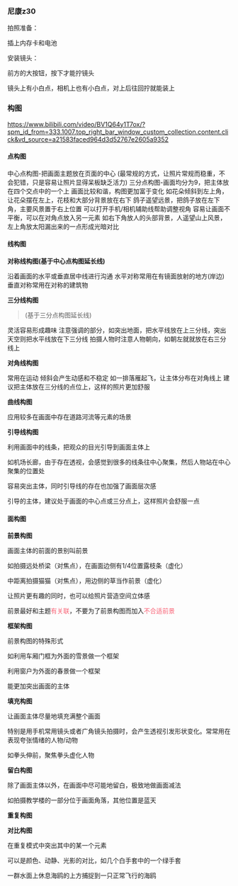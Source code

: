 ### 尼康z30



拍照准备：

插上内存卡和电池

安装镜头：

前方的大按钮，按下才能拧镜头

镜头上有小白点，相机上也有小白点，对上后往回拧就能装上







### 构图

https://www.bilibili.com/video/BV1Q64y1T7ox/?spm_id_from=333.1007.top_right_bar_window_custom_collection.content.click&vd_source=a21583faced964d3d52767e2605a9352





#### 点构图

中心点构图-把画面主题放在页面的中心
(最常规的方式，让照片常规而稳重，不会犯错，只是容易让照片显得呆板缺乏活力)
三分点构图-画面均分为9，把主体放在四个交点中的一个上
画面比较和谐，构图更加富于变化
如花朵倾斜到左上角，让花朵摆在左上，花枝和大部分背景放在右下
鸽子遥望远景，把鸽子放在左下角，主要风景置于右上位置
可以打开手机/相机辅助线帮助调整视角
容易让画面不平衡，可以在对角点放入另一元素
如右下角放人的头部背景，人遥望山上风景，左上角放太阳漏出来的一点形成光暗对比

#### 线构图

**对称线构图(基于中心点构图延长线)**

沿着画面的水平或垂直居中线进行沟通
水平对称常用在有镜面放射的地方(岸边)
垂直对称常用在对称的建筑物

**三分线构图**

> (基于三分点构图延长线)

灵活容易形成趣味
注意强调的部分，如突出地面，把水平线放在上三分线，突出天空则把水平线放在下三分线
拍摄人物时注意人物朝向，如朝左就就放在右三分线上

**对角线构图**

常用在运动
倾斜会产生动感和不稳定
如一排落雁起飞，让主体分布在对角线上
建议把主体放在三分线的点位上，这样的照片更加舒服

**曲线构图**

应用较多在画面中存在道路河流等元素的场景

**引导线构图**

利用画面中的线条，把观众的目光引导到画面主体上

如机场长廊，由于存在透视，会感觉到很多的线条往中心聚集，然后人物站在中心聚集的位置处

容易突出主体，同时引导线的存在也加强了画面层次感

引导的主体，建议处于画面的中心点或三分点上，这样照片会舒服一点

#### 面构图

**前景构图**

画面主体的前面的景别叫前景

如拍摄远处桥梁（对焦点），在画面边侧有1/4位置露枝条（虚化）

中距离拍摄猫猫（对焦点），用边侧的草当作前景（虚化）

让照片更有趣的同时，也可以给照片营造空间立体感

前景最好和主题<span style="color: #f96174">有关联</span>，不要为了前景构图而加入<span style="color: #f96174">不合适前景</span>

**框架构图**

前景构图的特殊形式

如利用车厢门框为外面的雪景做一个框架

利用窗户为外面的春景做一个框架

能更加突出画面的主体

**填充构图**

让画面主体尽量地填充满整个画面

特别是用手机常用镜头或者广角镜头拍摄时，会产生透视引发形状变化。常常用在表现夸张情绪的人物/动物

如拳头伸前，聚焦拳头虚化人物

**留白构图**

除了画面主体以外，在画面中尽可能地留白，极致地做画面减法

如拍摄教学楼的一部分位于画面角落，其他位置是蓝天

**重复构图**

**对比构图**

在重复模式中突出其中的某一个元素

可以是颜色、动静、光影的对比，如几个白手套中的一个绿手套

一群水面上休息海鸥的上方捕捉到一只正常飞行的海鸥





























